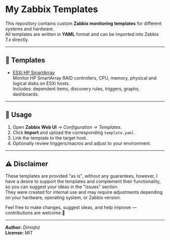 # My Zabbix Templates

This repository contains custom **Zabbix monitoring templates** for different systems and hardware.  
All templates are written in **YAML** format and can be imported into Zabbix 7.x directly.

---

## 📂 Templates

- [ESXi HP SmartArray](./esxi_smartarray/README.md)  
  Monitor HP SmartArray RAID controllers, CPU, memory, physical and logical disks on ESXi hosts.  
  Includes: dependent items, discovery rules, triggers, graphs, dashboards.


---

## 🚀 Usage

1. Open **Zabbix Web UI** → *Configuration → Templates*.  
2. Click **Import** and upload the corresponding `template.yaml`.  
3. Link the template to the target host.  
4. Optionally review triggers/macros and adjust to your environment.


---

## ⚠️ Disclaimer

These templates are provided "as is", without any guarantees, however, I have a desire to support the templates and complement their functionality, so you can suggest your ideas in the "issues" section.  
They were created for internal use and may require adjustments depending on your hardware, operating system, or Zabbix version.  

Feel free to make changes, suggest ideas, and help improve — contributions are welcome.🚀

---

**Author:** *Dimiqhz*  
**License:** MIT
